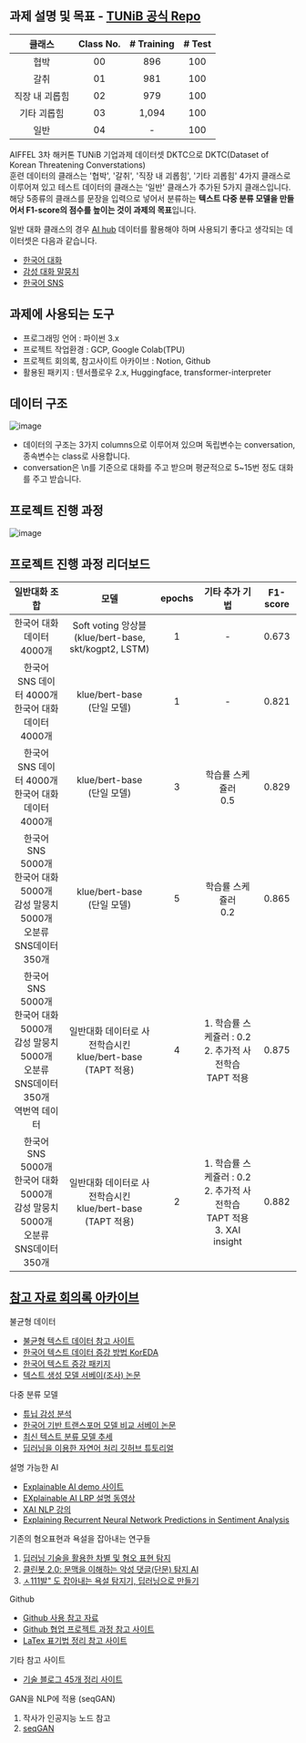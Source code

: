 ## 과제 설명 및 목표 - [TUNiB 공식 Repo](https://github.com/tunib-ai/DKTC)

|클래스|Class No.|# Training|# Test |
|:----:|:------:|:------:|:------------:|
|협박 |00| 896    | 100   |
|갈취  |01|981     | 100 |
|직장 내 괴롭힘  |02|979     |100|
|기타 괴롭힘 |03|1,094      |100|
|일반 |04| - |100|

AIFFEL 3차 해커톤 TUNiB 기업과제 데이터셋 DKTC으로 DKTC(Dataset of Korean Threatening Converstations)  
훈련 데이터의 클래스는 '협박', '갈취', '직장 내 괴롭힘', '기타 괴롭힘' 4가지 클래스로 이루어져 있고 테스트 데이터의 클래스는 '일반' 클래스가 추가된 5가지 클래스입니다.  
해당 5종류의 클래스를 문장을 입력으로 넣어서 분류하는 **텍스트 다중 분류 모델을 만들어서 F1-score의 점수를 높이는 것이 과제의 목표**입니다.

일반 대화 클래스의 경우 [AI hub](https://aihub.or.kr/aihub-data/natural-language/about) 데이터를 활용해야 하며 사용되기 좋다고 생각되는 데이터셋은 다음과 같습니다.  
- [한국어 대화](https://aihub.or.kr/aidata/85)
- [감성 대화 말뭉치](https://aihub.or.kr/aidata/7978)
- [한국어 SNS](https://aihub.or.kr/aidata/30718)

## 과제에 사용되는 도구
- 프로그래밍 언어 : 파이썬 3.x
- 프로젝트 작업환경 : GCP, Google Colab(TPU)
- 프로젝트 회의록, 참고사이트 아카이브 : Notion, Github
- 활용된 패키지 : 텐서플로우 2.x, Huggingface, transformer-interpreter

## 데이터 구조
![image](https://user-images.githubusercontent.com/42150335/149441163-7728a543-5dbd-4fb6-b12f-cae5fc79c6fe.png)

- 데이터의 구조는 3가지 columns으로 이루어져 있으며 독립변수는 conversation, 종속변수는 class로 사용합니다.
- conversation은 \n를 기준으로 대화를 주고 받으며 평균적으로 5~15번 정도 대화를 주고 받습니다.

## 프로젝트 진행 과정
![image](https://user-images.githubusercontent.com/51338268/150277973-96b1e4b7-d235-420e-b559-7fee01e9dacf.png)

## 프로젝트 진행 과정 리더보드
|일반대화 조합|모델|epochs|기타 추가 기법|F1-score|
|:-:|:-:|:-:|:-:|:-:|
|한국어 대화 데이터 4000개|Soft voting 앙상블 </br> (klue/bert-base, skt/kogpt2, LSTM)|1|-|0.673|
|한국어 SNS 데이터 4000개 </br> 한국어 대화 데이터 4000개|klue/bert-base </br> (단일 모델)|1|-|0.821|
|한국어 SNS 데이터 4000개 </br> 한국어 대화 데이터 4000개|klue/bert-base </br> (단일 모델)|3|학습률 스케쥴러 </br> 0.5|0.829|
|한국어 SNS 5000개 </br> 한국어 대화 5000개 </br> 감성 말뭉치 5000개 </br> 오분류 SNS데이터 350개 |klue/bert-base </br>(단일 모델)|5|학습률 스케쥴러 </br> 0.2|0.865|
|한국어 SNS 5000개 </br> 한국어 대화 5000개 </br> 감성 말뭉치 5000개 </br> 오분류 SNS데이터 350개 </br> 역번역 데이터 | 일반대화 데이터로 사전학습시킨 klue/bert-base </br> (TAPT 적용) | 4 | 1. 학습률 스케쥴러 : 0.2 </br> 2. 추가적 사전학습 TAPT 적용 |0.875|
|한국어 SNS 5000개 </br> 한국어 대화 5000개 </br> 감성 말뭉치 5000개 </br> 오분류 SNS데이터 350개 | 일반대화 데이터로 사전학습시킨 klue/bert-base </br> (TAPT 적용) | 2 | 1. 학습률 스케쥴러 : 0.2 </br> 2. 추가적 사전학습 TAPT 적용 </br> 3. XAI insight|0.882|

## [참고 자료 회의록 아카이브](https://www.notion.so/modulabs/X-AI-6bac1355f3ae449eb339ce870a488675)

불균형 데이터
- [불균형 텍스트 데이터 참고 사이트](https://d2.naver.com/helloworld/7753273)
- [한국어 텍스트 데이터 증강 방법 KorEDA](https://catsirup.github.io/ai/2020/04/28/nlp_data_argumentation_code.html)
- [한국어 텍스트 증강 패키지](https://github.com/jucho2725/ktextaug)
- [텍스트 생성 모델 서베이(조사) 논문](https://arxiv.org/pdf/2105.10311.pdf)
    
다중 분류 모델
- [튜닙 감성 분석](https://www.youtube.com/watch?v=aKKDvdel5O4)
- [한국어 기반 트랜스포머 모델 비교 서베이 논문](https://arxiv.org/pdf/2112.03014.pdf)
- [최신 텍스트 분류 모델 추세](https://paperswithcode.com/sota/text-classification-on-ag-news)
- [딥러닝을 이용한 자연어 처리 깃허브 튜토리얼](https://github.com/ukairia777/tensorflow-nlp-tutorial)
    
설명 가능한 AI
- [Explainable AI demo 사이트](https://lrpserver.hhi.fraunhofer.de/)
- [EXplainable AI LRP 설명 동영상](https://youtu.be/4twkQWYTXpw)
- [XAI NLP 강의](https://www.youtube.com/watch?v=3tnrGe_JA0s)
- [Explaining Recurrent Neural Network Predictions in Sentiment Analysis](https://arxiv.org/abs/1606.07298)
    
기존의 혐오표현과 욕설을 잡아내는 연구들
1. [딥러닝 기술을 활용한 차별 및 혐오 표현 탐지](https://www.koreascience.or.kr/article/JAKO202005653790577.pdf)
2. [클린봇 2.0: 문맥을 이해하는 악성 댓글(단문) 탐지 AI](https://d2.naver.com/helloworld/7753273)
3. [ㅅ111발" 도 잡아내는 욕설 탐지기, 딥러닝으로 만들기](https://www.inven.co.kr/webzine/news/?news=198156)
    
Github
- [Github 사용 참고 자료](https://github.com/sda96/AIFFEL_3rd_hackerton_TUNiB_DKTC/blob/main/reference/git_ref.md)
- [Github 협업 프로젝트 과정 참고 사이트](https://www.freecodecamp.org/news/how-to-use-git-and-github-in-a-team-like-a-pro/)
- [LaTex 표기법 정리 참고 사이트](https://ko.wikipedia.org/wiki/%EC%9C%84%ED%82%A4%EB%B0%B1%EA%B3%BC:TeX_%EB%AC%B8%EB%B2%95)
    
기타 참고 사이트
- [기술 블로그 45개 정리 사이트](https://brunch.co.kr/@sicle-official/35)
    
GAN을 NLP에 적용 (seqGAN)
1. 작사가 인공지능 노드 참고
2. [seqGAN](https://www.koreascience.or.kr/article/CFKO201832073078975.pdf)
